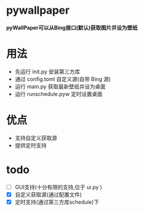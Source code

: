 # pywallpaper
**pyWallPaper可以从Bing接口(默认)获取图片并设为壁纸**

# 用法
- 先运行 init.py 安装第三方库
- 通过 config.toml 自定义源(自带 Bing 源)
- 运行 main.py 获取最新壁纸并设为桌面
- 运行 runschedule.pyw 定时设置桌面

# 优点
- 支持自定义获取源
- 提供定时支持
# todo
- [ ] GUI支持(十分有限的支持,位于 ui.py )
- [x] 自定义获取源(通过配置文件)
- [x] 定时支持(通过第三方库schedule)下